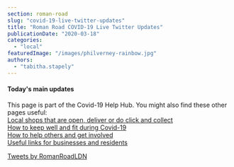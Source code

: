 ```yaml
---
section: roman-road
slug: "covid-19-live-twitter-updates"
title: "Roman Road COVID-19 Live Twitter Updates"
publicationDate: "2020-03-18"
categories: 
  - "local"
featuredImage: "/images/philverney-rainbow.jpg"
authors: 
  - "tabitha.stapely"
---
```


#### Today's main updates

This page is part of the Covid-19 Help Hub. You might also find these other pages useful:  
[Local shops that are open, deliver or do click and collect](https://romanroadlondon.com/shops-open-for-business/)   
[How to keep well and fit during Covid-19](https://romanroadlondon.com/keeping-fit-well-during-lockdown)  
[How to help others and get involved](https://romanroadlondon.com/coronavirus-how-to-help-tower-hamlets/)   
[Useful links for businesses and residents](https://romanroadlondon.com/coronavirus-covid-19-information-advice-contacts/)

[Tweets by RomanRoadLDN](https://twitter.com/romanroadldn?ref_src=twsrc%5Etfw)
<script async src="https://platform.twitter.com/widgets.js" charset="utf-8"></script>
